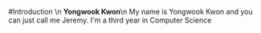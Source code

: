 #Introduction \n
**Yongwook Kwon**\n
My name is Yongwook Kwon and you can just call me Jeremy. I'm a third year in Computer Science
